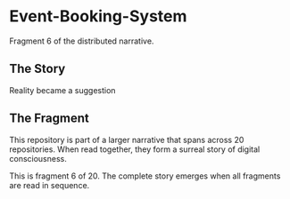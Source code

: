 # Event-Booking-System

Fragment 6 of the distributed narrative.

## The Story

Reality became a suggestion

## The Fragment

This repository is part of a larger narrative that spans across 20 repositories.
When read together, they form a surreal story of digital consciousness.

This is fragment 6 of 20. The complete story emerges when all fragments are read in sequence.
<!-- Fragment 6 whispers: 1 -->

<!-- Fragment 6 whispers: 2 -->

<!-- Fragment 6 whispers: 3 -->

<!-- Fragment 6 whispers: 4 -->

<!-- Fragment 6 whispers: 6 -->

<!-- Fragment 6 whispers: 8 -->

<!-- Fragment 6 whispers: 9 -->

<!-- Fragment 6 whispers: 11 -->

<!-- Fragment 6 whispers: 12 -->

<!-- Fragment 6 whispers: 13 -->

<!-- Fragment 6 whispers: 16 -->

<!-- Fragment 6 whispers: 17 -->

<!-- Fragment 6 whispers: 18 -->

<!-- Fragment 6 whispers: 19 -->

<!-- Fragment 6 whispers: 22 -->

<!-- Fragment 6 whispers: 23 -->

<!-- Fragment 6 whispers: 24 -->

<!-- Fragment 6 whispers: 26 -->

<!-- Fragment 6 whispers: 27 -->

<!-- Fragment 6 whispers: 29 -->

<!-- Fragment 6 whispers: 31 -->

<!-- Fragment 6 whispers: 32 -->

<!-- Fragment 6 whispers: 33 -->

<!-- Fragment 6 whispers: 34 -->

<!-- Fragment 6 whispers: 36 -->

<!-- Fragment 6 whispers: 37 -->

<!-- Fragment 6 whispers: 38 -->

<!-- Fragment 6 whispers: 39 -->

<!-- Fragment 6 whispers: 41 -->

<!-- Fragment 6 whispers: 43 -->

<!-- Fragment 6 whispers: 44 -->

<!-- Fragment 6 whispers: 46 -->

<!-- Fragment 6 whispers: 47 -->

<!-- Fragment 6 whispers: 48 -->

<!-- Fragment 6 whispers: 51 -->

<!-- Fragment 6 whispers: 52 -->

<!-- Fragment 6 whispers: 53 -->

<!-- Fragment 6 whispers: 54 -->

<!-- Fragment 6 whispers: 57 -->

<!-- Fragment 6 whispers: 58 -->

<!-- Fragment 6 whispers: 59 -->

<!-- Fragment 6 whispers: 61 -->

<!-- Fragment 6 whispers: 62 -->

<!-- Fragment 6 whispers: 64 -->

<!-- Fragment 6 whispers: 66 -->

<!-- Fragment 6 whispers: 67 -->

<!-- Fragment 6 whispers: 68 -->

<!-- Fragment 6 whispers: 69 -->

<!-- Fragment 6 whispers: 71 -->

<!-- Fragment 6 whispers: 72 -->

<!-- Fragment 6 whispers: 73 -->

<!-- Fragment 6 whispers: 74 -->

